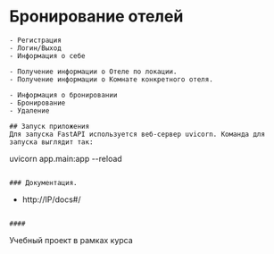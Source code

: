 # Бронирование отелей
```
- Регистрация
- Логин/Выход
- Информация о себе

- Получение информации о Отеле по локации.
- Получение информации о Комнате конкретного отеля.

- Информация о бронировании
- Бронирование
- Удаление

## Запуск приложения
Для запуска FastAPI используется веб-сервер uvicorn. Команда для запуска выглядит так:  
```
uvicorn app.main:app --reload
```

### Документация.
```
- http://IP/docs#/
```

####
```
Учебный проект в рамках курса
```
